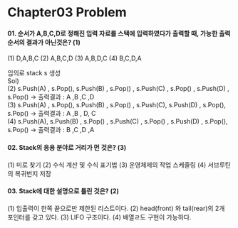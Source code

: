 Chapter03 Problem
================

#### 01. 순서가 A,B,C,D로 정해진 입력 자료를 스택에 입력하였다가 출력할 때, 가능한 출력 순서의 결과가 아닌것은?   (1)
(1) D,A,B,C            (2) A,B,C,D         (3) A,B,D,C       (4) B,C,D,A   
   
임의로 stack s 생성   
Sol)   
(2) s.Push(A) , s.Pop(),  s.Push(B) , s.Pop() , s.Push(C) , s.Pop() , s.Push(D) , s.Pop()  -> 출력결과 : A ,B ,C ,D   
(3)  s.Push(A) , s.Pop(),  s.Push(B) , s.Pop() , s.Push(C), s.Push(D) , s.Pop(),  s.Pop() -> 출력결과 : A ,B , D, C   
(4) s.Push(A),  s.Push(B) , s.Pop() , s.Push(C) , s.Pop() , s.Push(D) , s.Pop(),  s.Pop() -> 출력결과 : B ,C ,D ,A   

#### 02. Stack의 응용 분야로 거리가 먼 것은? (3)    
(1) 미로 찾기     (2) 수식 계산 및 수식 표기법   (3) 운영체제의 작업 스케줄링      (4) 서브루틴의 복귀번지 저장   
   
#### 03. Stack에 대한 설명으로 틀린 것은? (2)   
(1) 입출력이 한쪽 끝으로만 제한된 리스트이다.   (2) head(front) 와 tail(rear)의 2개 포인터를 갖고 있다.       (3) LIFO 구조이다.       (4) 배열ㄹ도 구현이 가능하다.   


    

